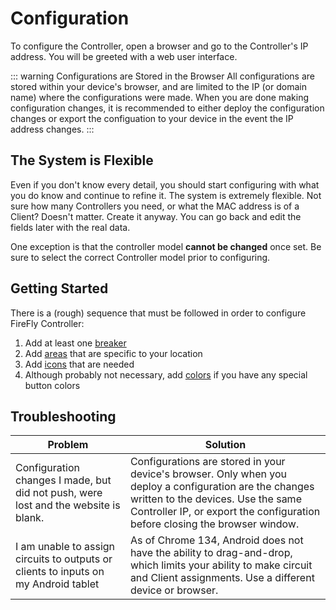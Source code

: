 # Configuration

To configure the Controller, open a browser and go to the Controller's IP address.  You will be greeted with a web user interface.

::: warning Configurations are Stored in the Browser
All configurations are stored within your device's browser, and are limited to the IP (or domain name) where the configurations were made.  When you are done making configuration changes, it is recommended to either deploy the configuration changes or export the configuation to your device in the event the IP address changes.
:::


## The System is Flexible
Even if you don't know every detail, you should start configuring with what you do know and continue to refine it.  The system is extremely flexible.  Not sure how many Controllers you need, or what the MAC address is of a Client?  Doesn't matter.  Create it anyway.  You can go back and edit the fields later with the real data.

One exception is that the controller model **cannot be changed** once set.  Be sure to select the correct Controller model prior to configuring.


## Getting Started
There is a (rough) sequence that must be followed in order to configure FireFly Controller:
1. Add at least one [breaker](./breakers.md)
2. Add [areas](./areas.md) that are specific to your location
3. Add [icons](./icons.md) that are needed
4. Although probably not necessary, add [colors](./colors.md) if you have any special button colors


## Troubleshooting

| Problem | Solution |
| ------ | --------- |
| Configuration changes I made, but did not push, were lost and the website is blank. | Configurations are stored in your device's browser.  Only when you deploy a configuration are the changes written to the devices.  Use the same Controller IP, or export the configuration before closing the browser window. |
| I am unable to assign circuits to outputs or clients to inputs on my Android tablet | As of Chrome 134, Android does not have the ability to drag-and-drop, which limits your ability to make circuit and Client assignments.  Use a different device or browser. |